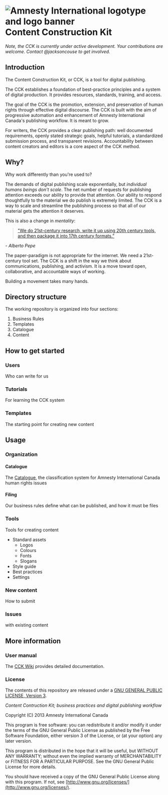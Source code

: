 ![Amnesty International logotype and logo banner](http://amnesty.ca/sites/default/files/ai-lockup-2c-banner.png)
Content Construction Kit
===================================

*Note, the CCK is currently under active development. Your contributions are welcome. Contact @jacksoncouse to get involved.*

## Introduction

The Content Construction Kit, or CCK, is a tool for digital publishing. 

The CCK establishes a foundation of best-practice principles and a system of digital production. It provides resources, standards, training, and access.

The goal of the CCK is the promotion, extension, and preservation of human rights through effective digital discourse. The CCK is built with the aim of progressive automation and enhancement of Amnesty International Canada's publishing workflow. It is meant to grow.

For writers, the CCK provides a clear publishing path: well documented requirements, openly stated strategic goals, helpful tutorials, a standardized submission process, and transparent revisions. Accountability between content creators and editors is a core aspect of the CCK method.

## Why?

Why work differently than you're used to? 

The demands of digital publishing scale exponentially, but _individual humans beings don't scale_. The net number of requests for publishing attention exceeds our ability to provide that attention. Our ability to respond thoughtfully to the material we do publish is extremely limited. The CCK is a way to scale and streamline the publishing process so that all of our material gets the attention it deserves. 

This is also a change in _mentality_: 

> ["We do 21st-century research, write it up using 20th century tools, and then package it into 17th century formats.”](http://facilitatingchange.org/2012/11/failfaire-dc-publishing/)

_- Alberto Pepe_

The paper-paradigm is not appropriate for the internet. We need a 21st-century tool set. The CCK is a shift in the way we think about communications, publishing, and activism. It is a move toward open, collaborative, and accountable ways of working.

Building a movement takes many hands.

## Directory structure

The working repository is organized into four sections:

1. Business Rules
1. Templates
1. Catalogue
1. Content

## How to get started 

### Users

Who can write for us 

### Tutorials

For learning the CCK system

### Templates

The starting point for creating new content

## Usage

### Organization

#### Catalogue

The [Catalogue](https://github.com/AmnestyInternational/ContentKit/blob/master/catalogue.md), the classification system for Amnesty International Canada human rights issues

#### Filing

Our business rules define what can be published, and how it must be files

### Tools

Tools for creating content

- Standard assets
	- Logos
	- Colours
	- Fonts
	- Slogans
- Style guide
- Best practices
- Settings

### New content

How to submit

### Issues

with existing content

## More information

### User manual

The [CCK Wiki](https://github.com/AmnestyInternational/ContentKit/wiki) provides detailed documentation.

### License

The contents of this repository are released under a [GNU GENERAL PUBLIC LICENSE, Version 3](/LICENSE.txt). 

_Content Contruction Kit; business practices and digital publishing workflow_

Copyright (C) 2013 Amnesty International Canada

This program is free software: you can redistribute it and/or modify it under the terms of the GNU General Public License as published by the Free Software Foundation, either version 3 of the License, or (at your option) any later version.

This program is distributed in the hope that it will be useful, but WITHOUT ANY WARRANTY; without even the implied warranty of MERCHANTABILITY or FITNESS FOR A PARTICULAR PURPOSE.  See the GNU General Public License for more details.

You should have received a copy of the GNU General Public License along with this program.  If not, see [http://www.gnu.org/licenses/](http://www.gnu.org/licenses/).
